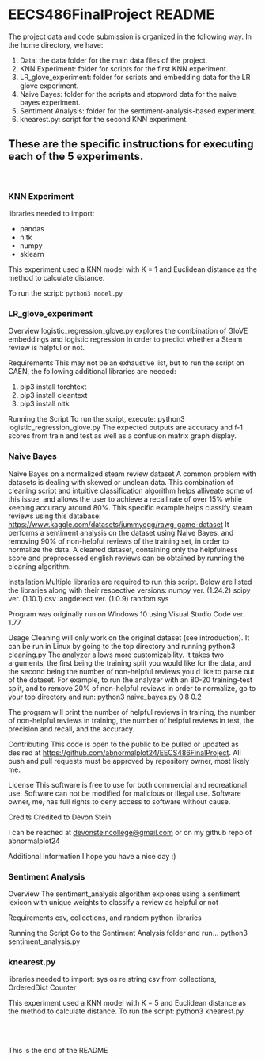 # EECS486FinalProject README

The project data and code submission is organized in the following way.
In the home directory, we have:
1. Data: the data folder for the main data files of the project.
2. KNN Experiment: folder for scripts for the first KNN experiment.
3. LR_glove_experiment: folder for scripts and embedding data for the LR glove experiment.
4. Naive Bayes: folder for the scripts and stopword data for the naive bayes experiment.
5. Sentiment Analysis: folder for the sentiment-analysis-based experiment.
6. knearest.py: script for the second KNN experiment.

## These are the specific instructions for executing each of the 5 experiments.
<br>

### KNN Experiment

libraries needed to import:
- pandas
- nltk
- numpy
- sklearn

This experiment used a KNN model with K = 1 and Euclidean distance as the method to calculate distance.

To run the script:
```python3 model.py```
<br>
### LR_glove_experiment

Overview
logistic_regression_glove.py explores the combination of GloVE embeddings and logistic regression in order to predict whether a Steam review is helpful or not.

Requirements
This may not be an exhaustive list, but to run the script on CAEN, the following additional libraries are needed:
1. pip3 install torchtext
2. pip3 install cleantext
3. pip3 install nltk

Running the Script
To run the script, execute:
python3 logistic_regression_glove.py
The expected outputs are accuracy and f-1 scores from train and test as well as a confusion matrix graph display.
<br>
### Naive Bayes

Naive Bayes on a normalized steam review dataset
A common problem with datasets is dealing with skewed or unclean data. This combination of cleaning script and intuitive classification algorithm helps alliveate some of this issue,
and allows the user to achieve a recall rate of over 15% while keeping accuracy around 80%. This specific example helps classify steam reviews using this database:
https://www.kaggle.com/datasets/jummyegg/rawg-game-dataset
It performs a sentiment analysis on the dataset using Naive Bayes, and removing 90% of non-helpful reviews of the training set, in order to normalize the data. 
A cleaned dataset, containing only the helpfulness score and preprocessed english reviews can be obtained by running the cleaning algorithm.

Installation
Multiple libraries are required to run this script. Below are listed the libraries along with their respective versions:
numpy ver. (1.24.2)
scipy ver. (1.10.1)
csv
langdetect ver. (1.0.9)
random
sys

Program was originally run on Windows 10 using Visual Studio Code ver. 1.77

Usage
Cleaning will only work on the original dataset (see introduction). It can be run in Linux by going to the top directory and running python3 cleaning.py
The analyzer allows more customizability. It takes two arguments, the first being the training split you would like for the data, and the second being the number of non-helpful reviews you'd like to parse out of the dataset.
For example, to run the analyzer with an 80-20 training-test split, and to remove 20% of non-helpful reviews in order to normalize, go to your top directory and run:
python3 naive_bayes.py 0.8 0.2

The program will print the number of helpful reviews in training, the number of non-helpful reviews in training, the number of helpful reviews in test, the precision and recall, and the accuracy.

Contributing
This code is open to the public to be pulled or updated as desired at https://github.com/abnormalplot24/EECS486FinalProject.
All push and pull requests must be approved by repository owner, most likely me.

License
This software is free to use for both commercial and recreational use. Software can not be modified for malicious or illegal use. Software owner, me, has full rights to deny access to software without cause.

Credits
Credited to Devon Stein

I can be reached at devonsteincollege@gmail.com or on my github repo of abnormalplot24


Additional Information
I hope you have a nice day :)
<br>
### Sentiment Analysis

Overview
The sentiment_analysis algorithm explores using a sentiment lexicon with unique weights to classify a review as 
helpful or not

Requirements
csv, collections, and random python libraries

Running the Script
Go to the Sentiment Analysis folder and run...
python3 sentiment_analysis.py
<br>
### knearest.py

libraries needed to import:
sys
os
re
string
csv
from collections, OrderedDict Counter

This experiment used a KNN model with K = 5 and Euclidean distance as the method to calculate distance.
To run the script: python3 knearest.py

<br>
<br>

This is the end of the README
